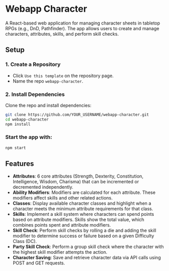 # Webapp Character

A React-based web application for managing character sheets in tabletop RPGs (e.g., DnD, Pathfinder). The app allows users to create and manage characters, attributes, skills, and perform skill checks.

## Setup

### 1. Create a Repository

- Click `Use this template` on the repository page.
- Name the repo `webapp-character`.

### 2. Install Dependencies

Clone the repo and install dependencies:

```bash
git clone https://github.com/YOUR_USERNAME/webapp-character.git
cd webapp-character
npm install
```

### Start the app with:
```bash
npm start
```
## Features

- **Attributes**: 6 core attributes (Strength, Dexterity, Constitution, Intelligence, Wisdom, Charisma) that can be incremented or decremented independently.
- **Ability Modifiers**: Modifiers are calculated for each attribute. These modifiers affect skills and other related actions.
- **Classes**: Display available character classes and highlight when a character meets the minimum attribute requirements for that class.
- **Skills**: Implement a skill system where characters can spend points based on attribute modifiers. Skills show the total value, which combines points spent and attribute modifiers.
- **Skill Check**: Perform skill checks by rolling a die and adding the skill modifier to determine success or failure based on a given Difficulty Class (DC).
- **Party Skill Check**: Perform a group skill check where the character with the highest skill modifier attempts the action.
- **Character Saving**: Save and retrieve character data via API calls using POST and GET requests.

